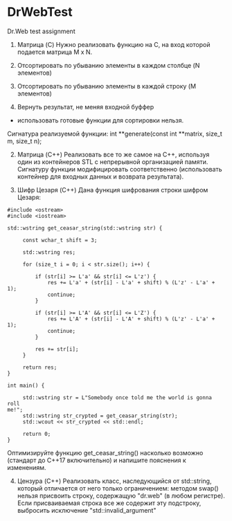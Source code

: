 # DrWebTest
Dr.Web test assignment

1) Матрица (C)
Нужно реализовать функцию на C, на вход которой подается матрица M x N.

1) Отсортировать по убыванию элементы в каждом столбце (N элементов)
2) Отсортировать по убыванию элементы в каждой строку (M элементов)
3) Вернуть результат, не меняя входной буффер

* использовать готовые функции для сортировки нельзя.

Сигнатура реализуемой функции:
int **generate(const int **matrix, size_t m, size_t n);

2) Матрица (C++)
Реализовать все то же самое на С++, используя один из контейнеров STL с
непрерывной организацией памяти. Сигнатуру функции модифицировать
соответственно (использовать контейнер для входных данных и возврата
результата).

3) Шифр Цезаря (C++)
Дана функция шифрования строки шифром Цезаря:

```
#include <ostream>
#include <iostream>

std::wstring get_ceasar_string(std::wstring str) {

     const wchar_t shift = 3;

     std::wstring res;

     for (size_t i = 0; i < str.size(); i++) {

         if (str[i] >= L'a' && str[i] <= L'z') {
             res += L'a' + (str[i] - L'a' + shift) % (L'z' - L'a' + 1);
             continue;
         }

         if (str[i] >= L'A' && str[i] <= L'Z') {
             res += L'A' + (str[i] - L'A' + shift) % (L'z' - L'a' + 1);
             continue;
         }

         res += str[i];
     }

     return res;
}

int main() {

     std::wstring str = L"Somebody once told me the world is gonna roll
me!";
     std::wstring str_crypted = get_ceasar_string(str);
     std::wcout << str_crypted << std::endl;

     return 0;
}
```

Оптимизируйте функцию get_ceasar_string() насколько возможно (стандарт
до С++17 включительно) и напишите пояснения к изменениям.

4) Цензура (C++)
Реализовать класс, наследующийся от std::string, который отличается от
него только ограничением: методом swap() нельзя присвоить строку,
содержащую "dr.web" (в любом регистре). Если присваиваемая строка все же
содержит эту подстроку, выбросить исключение "std::invalid_argument"
